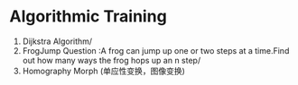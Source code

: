 # Algorithmic Training
1. Dijkstra Algorithm/
2. FrogJump Question :A frog can jump up one or two steps at a time.Find out how many ways the frog hops up an n step/
3. Homography Morph (单应性变换，图像变换)
